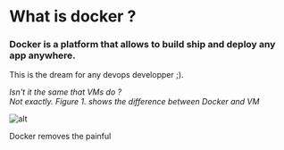 # What is docker ?

### Docker is a platform that allows to build ship and deploy any app anywhere.
This is the dream for any devops developper ;).

_Isn't it the same that VMs do ?_\
_Not exactly. Figure 1. shows the difference between Docker and VM_

![alt](https://i.gyazo.com/627f3585a7f0e89d706ee02c9883f651.png)

Docker removes the painful 